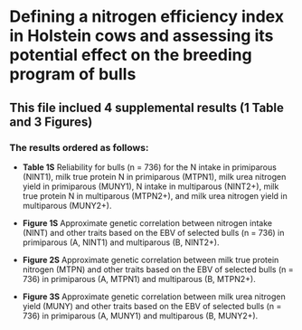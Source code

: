 # Defining a nitrogen efficiency index in Holstein cows and assessing its potential effect on the breeding program of bulls

## This file inclued 4 supplemental results (1 Table and 3 Figures)

### The results ordered as follows:

- **Table 1S** Reliability for bulls (n = 736) for the N intake in primiparous (NINT1), milk true protein N in primiparous (MTPN1), milk urea nitrogen yield in primiparous (MUNY1), N intake in multiparous (NINT2+), milk true protein N in multiparous (MTPN2+), and milk urea nitrogen yield in multiparous (MUNY2+).

- **Figure 1S** Approximate genetic correlation between nitrogen intake (NINT) and other traits based on the EBV of selected bulls (n = 736) in primiparous (A, NINT1) and multiparous (B, NINT2+). 

- **Figure 2S** Approximate genetic correlation between milk true protein nitrogen (MTPN) and other traits based on the EBV of selected bulls (n = 736) in primiparous (A, MTPN1) and multiparous (B, MTPN2+). 

- **Figure 3S** Approximate genetic correlation between milk urea nitrogen yield (MUNY) and other traits based on the EBV of selected bulls (n = 736) in primiparous (A, MUNY1) and multiparous (B, MUNY2+). 
